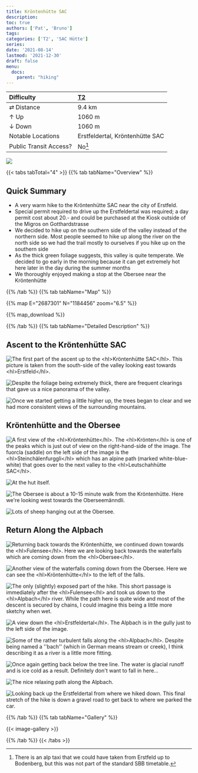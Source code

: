 ```yaml
---
title: Kröntenhütte SAC
description: 
toc: true
authors: ['Pat', 'Bruno']
tags:
categories: ['T2', 'SAC Hütte']
series:
date: '2021-08-14'
lastmod: '2021-12-30'
draft: false
menu:
  docs:
    parent: "hiking"
---
```

<link href="../../../style.css" rel="stylesheet"></link>

| Difficulty | [T2](../overview/#wanderskala) |
| :--- | :--- |
| &#8644; Distance | 9.4 km |
| &#8593; Up | 1060 m |
| &#8595; Down | 1060 m |
| Notable Locations | Erstfeldertal, Kröntenhütte SAC |
| Public Transit Access? | No[^1] |

![](IMG_1975.JPG)

{{< tabs tabTotal="4" >}}
{{% tab tabName="Overview" %}}

## Quick Summary

- A very warm hike to the <hl>Kröntenhütte SAC</hl> near the city of <hl>Erstfeld</hl>.
- <hl>Special permit required</hl> to drive up the <hl>Erstfeldertal</hl> was required; a day permit cost about 20.- and could be purchased at the Kiosk outside of the Migros on Gotthardstrasse
- We decided to hike up on the southern side of the valley instead of the northern side.  Most people seemed to hike up along the river on the north side so we had the trail mostly to ourselves if you hike up on the southern side
- As the thick green foliage suggests, this valley is quite temperate.  We decided to go early in the morning because it can get extremely hot here later in the day during the summer months
- We thoroughly enjoyed making a stop at the <hl>Obersee</hl> near the <hl>Kröntenhütte</hl>

{{% /tab %}}
{{% tab tabName="Map" %}}

{{% map E="2687301" N="1184456" zoom="6.5" %}}

{{% map_download %}}

{{% /tab %}}
{{% tab tabName="Detailed Description" %}}

## Ascent to the Kröntenhütte SAC

![](IMG_1978.JPG "The first part of the ascent up to the <hl>Kröntenhütte SAC</hl>.  This picture is taken from the south-side of the valley looking east towards <hl>Erstfeld</hl>.")

![](IMG_1979.JPG "Despite the foliage being extremely thick, there are frequent clearings that gave us a nice panorama of the valley.")

![](IMG_1990.JPG "Once we started getting a little higher up, the trees began to clear and we had more consistent views of the surrounding mountains.")


## Kröntenhütte and the Obersee

![](IMG_2017.JPG "A first view of the <hl>Kröntenhütte</hl>.  The <hl>Krönten</hl> is one of the peaks which is just out of view on the right-hand-side of the image.  The fuorcla (saddle) on the left side of the image is the <hl>Steinchälenfurggli</hl> which has an alpine path (marked white-blue-white) that goes over to the next valley to the <hl>Leutschahhütte SAC</hl>.")

![](IMG_2023.JPG "At the hut itself.")

![](IMG_2039.JPG "The Obersee is about a 10-15 minute walk from the Kröntenhütte.  Here we're looking west towards the Oberseemänndli.")

![](IMG_2061.JPG "Lots of sheep hanging out at the Obersee.")


## Return Along the Alpbach

![](IMG_2067.JPG "Returning back towards the Kröntenhütte, we continued down towards the <hl>Fulensee</hl>.  Here we are looking back towards the waterfalls which are coming down from the <hl>Obersee</hl>.")

![](IMG_2077.JPG "Another view of the waterfalls coming down from the Obersee.  Here we can see the <hl>Kröntenhütte</hl> to the left of the falls.")

![](IMG_2089.JPG "The only (slightly) exposed part of the hike.  This short passage is immediately after the <hl>Fulensee</hl> and took us down to the <hl>Alpbach</hl> river.  While the path here is quite wide and most of the descent is secured by chains, I could imagine this being a little more sketchy when wet.")

![](IMG_2092.JPG "A view down the <hl>Erstfeldertal</hl>.  The Alpbach is in the gully just to the left side of the image.")

![](IMG_2099.JPG "Some of the rather turbulent falls along the <hl>Alpbach</hl>.  Despite being named a ''bach'' (which in German means stream or creek), I think describing it as a river is a little more fitting.")

![](IMG_2118.JPG "Once again getting back below the tree line.  The water is glacial runoff and is ice cold as a result.  Definitely don't want to fall in here...")

![](IMG_2125.JPG "The nice relaxing path along the Alpbach.")

![](IMG_2133.JPG "Looking back up the Erstfeldertal from where we hiked down.  This final stretch of the hike is down a gravel road to get back to where we parked the car.")

{{% /tab %}}
{{% tab tabName="Gallery" %}}

{{< image-gallery >}}

{{% /tab %}}
{{< /tabs >}}


[^1]: There is an alp taxi that we could have taken from Erstfeld up to Bodenberg, but this was not part of the standard SBB timetable.